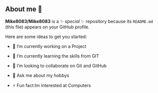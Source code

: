 ## About me 👋

**Mike8083/Mike8083** is a ✨ _special_ ✨ repository because its `README.md` (this file) appears on your GitHub profile.

Here are some ideas to get you started:

- 🔭 I’m currently working on a Project
- 🌱 I’m currently learning the skills from GIT
- 👯 I’m looking to collaborate on Git and GitHub

- 💬 Ask me about my hobbys

- ⚡ Fun fact:Im interested at Computers
